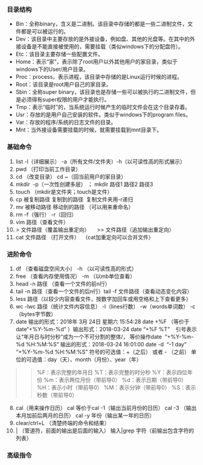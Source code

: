 ### 目录结构
- Bin：全称binary，含义是二进制。该目录中存储的都是一些二进制文件，文件都是可以被运行的。
- Dev：该目录中主要存放的是外接设备，例如盘、其他的光盘等。在其中的外接设备是不能直接被使用的，需要挂载（类似windows下的分配盘符）。
- Etc：该目录主要存储一些配置文件。
- Home：表示“家”，表示除了root用户以外其他用户的家目录，类似于windows下的User/用户目录。
- Proc：process，表示进程，该目录中存储的是Linux运行时候的进程。
- Root：该目录是root用户自己的家目录。
- Sbin：全称super binary，该目录也是存储一些可以被执行的二进制文件，但是必须得有super权限的用户才能执行。
- Tmp：表示“临时”的，当系统运行时候产生的临时文件会在这个目录存着。
- Usr：存放的是用户自己安装的软件。类似于windows下的program files。
- Var：存放的程序/系统的日志文件的目录。
- Mnt：当外接设备需要挂载的时候，就需要挂载到mnt目录下。

### 基础命令
1. list -l（详细展示） -a（所有文件/文件夹）-h（以可读性高的形式展示）
2. pwd （打印当前工作目录）
3. cd （改变目录） cd ~（回当前用户的家目录）
4. mkdir  -p（一次性创建多层） ； mkdir 路径1 路径2 路径3 
5. touch （mkdir是文件夹；touch是文件）
6. cp 被复制路径 复制到的路径  复制文件夹用-r递归
7. mv 被移动路径 移动到的路径 （可以用来重命名）
8. rm -f（强行） -r（回归）
9. vim 路径（查看文件）
10. \> 文件路径（覆盖输出重定向）     >> 文件路径（追加输出重定向）
11. cat 文件路径 （打开文件）  （cat加重定向可以合并文件）

### 进阶命令
1. df （查看磁盘空间大小） -h （以可读性高的形式）
2. free （查看内存使用情况） -m （以mb单位查看）
3. head -n 路径 （查看一个文件的前n行）
4. tail -n 路径（查看一个文件的后n行）tail -f 文件路径（查看动态变化内容）
5. less 路径（以较少内容查看文件，按数字加回车或用空格和上下查看更多）
6. wc -lwc 路径（统计文件内容信息）
    -l（lines行数） -w（words单词数） -c（bytes字节数）
7. date 输出的形式：2018年 3月 24日 星期六 15:54:28
   date +%F （等价于date“+%Y-%m-%d” ）输出形式：2018-03-24
   date “+%F %T”    引号表示让“年月日与时分秒”成为一个不可分割的整体/， 等价操作date  “+%Y-%m-%d %H:%M:%S”
            输出的形式：2018-03-24 16:01:00
   date -d  “-1 day”  “+%Y-%m-%d %H:%M:%S”
符号的可选值：+（之后） 或者 - （之前）
单位的可选值：day（天）、month（月份）、year（年）
>>%F：表示完整的年月日
>>%T：表示完整的时分秒
>>%Y：表示四位年份
>>%m：表示两位月份（带前导0）
>>%d：表示日期（带前导0）
>>%H：表示小时（带前导0）
>>%M：表示分钟（带前导0）
>>%S：表示秒数（带前导0）
8. cal（用来操作日历）
    cal 等价于cal -1（输出当前月份的日历）
    cal -3 （输出本月加前后两月的日历）
    cal -y 年份（输出某一年的日历）
9. clear/ctrl+L （清楚终端的命令和结果）
10. | （管道符，前面的输出是后面的输入）
    输入|grep 字符（前输出包含字符的列表）
    
### 高级指令
